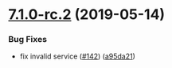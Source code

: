 # [7.1.0-rc.2](https://github.com/cipchk/ngx-weui/compare/7.1.0-rc.1...7.1.0-rc.2) (2019-05-14)


### Bug Fixes

* fix invalid service ([#142](https://github.com/cipchk/ngx-weui/issues/142)) ([a95da21](https://github.com/cipchk/ngx-weui/commit/a95da21))



